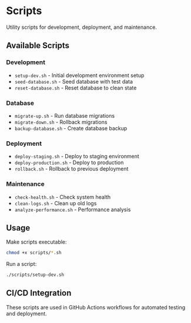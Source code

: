 # Scripts

Utility scripts for development, deployment, and maintenance.

## Available Scripts

### Development
- `setup-dev.sh` - Initial development environment setup
- `seed-database.sh` - Seed database with test data
- `reset-database.sh` - Reset database to clean state

### Database
- `migrate-up.sh` - Run database migrations
- `migrate-down.sh` - Rollback migrations
- `backup-database.sh` - Create database backup

### Deployment
- `deploy-staging.sh` - Deploy to staging environment
- `deploy-production.sh` - Deploy to production
- `rollback.sh` - Rollback to previous deployment

### Maintenance
- `check-health.sh` - Check system health
- `clean-logs.sh` - Clean up old logs
- `analyze-performance.sh` - Performance analysis

## Usage

Make scripts executable:
```bash
chmod +x scripts/*.sh
```

Run a script:
```bash
./scripts/setup-dev.sh
```

## CI/CD Integration

These scripts are used in GitHub Actions workflows for automated testing and deployment.
